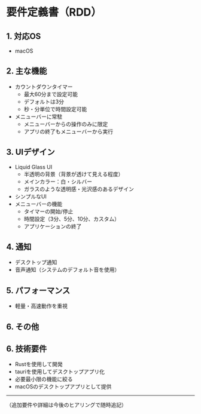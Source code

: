 # 要件定義書（RDD）

## 1. 対応OS
- macOS

## 2. 主な機能
- カウントダウンタイマー
  - 最大60分まで設定可能
  - デフォルトは3分
  - 秒・分単位で時間設定可能
- メニューバーに常駐
  - メニューバーからの操作のみに限定
  - アプリの終了もメニューバーから実行

## 3. UIデザイン
- Liquid Glass UI
  - 半透明の背景（背景が透けて見える程度）
  - メインカラー：白・シルバー
  - ガラスのような透明感・光沢感のあるデザイン
- シンプルなUI
- メニューバーの機能
  - タイマーの開始/停止
  - 時間設定（3分、5分、10分、カスタム）
  - アプリケーションの終了

## 4. 通知
- デスクトップ通知
- 音声通知（システムのデフォルト音を使用）

## 5. パフォーマンス
- 軽量・高速動作を重視

## 6. その他

## 6. 技術要件
- Rustを使用して開発
- tauriを使用してデスクトップアプリ化
- 必要最小限の機能に絞る
- macOSのデスクトップアプリとして提供

---

（追加要件や詳細は今後のヒアリングで随時追記）
